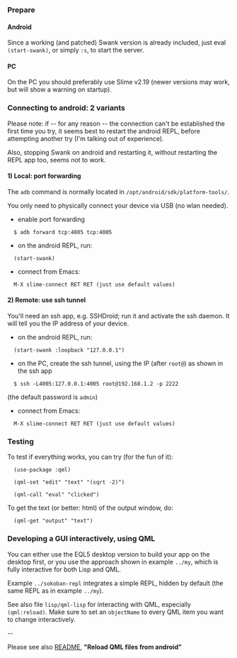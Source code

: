 ### Prepare

#### Android

Since a working (and patched) Swank version is already included, just eval
`(start-swank)`, or simply `:s`, to start the server.

#### PC

On the PC you should preferably use Slime v2.19 (newer versions may work, but
will show a warning on startup).



### Connecting to android: 2 variants

Please note: if -- for any reason -- the connection can't be established the
first time you try, it seems best to restart the android REPL, before
attempting another try (I'm talking out of experience).

Also, stopping Swank on android and restarting it, without restarting the REPL
app too, seems not to work.

#### 1) Local: port forwarding

The `adb` command is normally located in `/opt/android/sdk/platform-tools/`.

You only need to physically connect your device via USB (no wlan needed).

* enable port forwarding

```
  $ adb forward tcp:4005 tcp:4005
```

* on the android REPL, run:

```
  (start-swank)
```

* connect from Emacs:

```
  M-X slime-connect RET RET (just use default values)
```



#### 2) Remote: use ssh tunnel

You'll need an ssh app, e.g. SSHDroid; run it and activate the ssh daemon.
It will tell you the IP address of your device.

* on the android REPL, run:

```
  (start-swank :loopback "127.0.0.1")
```

* on the PC, create the ssh tunnel, using the IP (after `root@`) as shown in
  the ssh app

```
  $ ssh -L4005:127.0.0.1:4005 root@192.168.1.2 -p 2222
```

(the default password is `admin`)

* connect from Emacs:

```
  M-X slime-connect RET RET (just use default values)
```



### Testing

To test if everything works, you can try (for the fun of it):

```
  (use-package :qml)

  (qml-set "edit" "text" "(sqrt -2)")

  (qml-call "eval" "clicked")
```

To get the text (or better: html) of the output window, do:

```
  (qml-get "output" "text")
```



### Developing a GUI interactively, using QML

You can either use the EQL5 desktop version to build your app on the desktop
first, or you use the approach shown in example `../my`, which is fully
interactive for both Lisp and QML.

Example `../sokoban-repl` integrates a simple REPL, hidden by default (the
same REPL as in example `../my`).

See also file `lisp/qml-lisp` for interacting with QML, especially
`(qml:reload)`. Make sure to set an `objectName` to every QML item you
want to change interactively.

--

Please see also [README](README-1.md), **"Reload QML files from android"**

